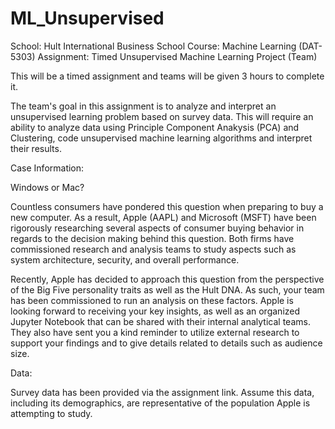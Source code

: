 # ML_Unsupervised

School: Hult International Business School
Course: Machine Learning (DAT-5303)
Assignment: Timed Unsupervised Machine Learning Project (Team)


This will be a timed assignment and teams will be given 3 hours to complete it.

The team's goal in this assignment is to analyze and interpret an unsupervised learning problem based on survey data. This will require an ability to analyze data using Principle Component Anakysis (PCA) and Clustering, code unsupervised machine learning algorithms and interpret their results.


Case Information:

Windows or Mac?

Countless consumers have pondered this question when preparing to buy a new computer. As a result, Apple (AAPL) and Microsoft (MSFT) have been rigorously researching several aspects of consumer buying behavior in regards to the decision making behind this question. Both firms have commissioned research and analysis teams to study aspects such as system architecture, security, and overall performance.

Recently, Apple has decided to approach this question from the perspective of the Big Five personality traits as well as the Hult DNA. As such, your team has been commissioned to run an analysis on these factors. Apple is looking forward to receiving your key insights, as well as an organized Jupyter Notebook that can be shared with their internal analytical teams. They also have sent you a kind reminder to utilize external research to support your findings and to give details related to details such as audience size.


Data:

Survey data has been provided via the assignment link. Assume this data, including its demographics, are representative of the population Apple is attempting to study.
